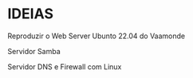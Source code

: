 # IDEIAS

Reproduzir o Web Server Ubunto 22.04 do Vaamonde

Servidor Samba

Servidor DNS e Firewall com Linux
